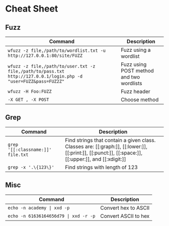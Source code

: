 # Cheat Sheet

## Fuzz

| **Command**                                                                                                      | **Description**                          |
| ---------------------------------------------------------------------------------------------------------------- | ---------------------------------------- |
| `wfuzz -z file,/path/to/wordlist.txt -u http://127.0.0.1:80/site/FUZZ`                                           | Fuzz using a wordlist                    |
| `wfuzz -z file,/path/to/user.txt -z file,/path/to/pass.txt http://127.0.0.1/login.php -d "user=FUZZ&pass=FUZ2Z"` | Fuzz using POST method and two wordlists |
| `wfuzz -H Foo:FUZZ`                                                                                              | Fuzz header                              |
| `-X GET , -X POST`                                                                                               | Choose method                            |

## Grep

| **Command**                       | **Description**                                                                                                                                                    |
| --------------------------------- | ------------------------------------------------------------------------------------------------------------------------------------------------------------------ |
| `grep '[[:classname:]]' file.txt` | Find strings that contain a given class. Classes are: \[\[:graph:]], \[\[:lower:]], \[\[:print:]], \[\[:punct:]], \[\[:space:]], \[\[:upper:]], and \[\[:xdigit:]] |
| `grep -x '.\{123\}'`              | Find strings with length of 123                                                                                                                                    |

## Misc

| **Command**                           | **Description**      |
| ------------------------------------- | -------------------- |
| `echo -n academy \| xxd -p`           | Convert hex to ASCII |
| `echo -n 61636164656d79 \| xxd -r -p` | Convert ASCII to hex |
